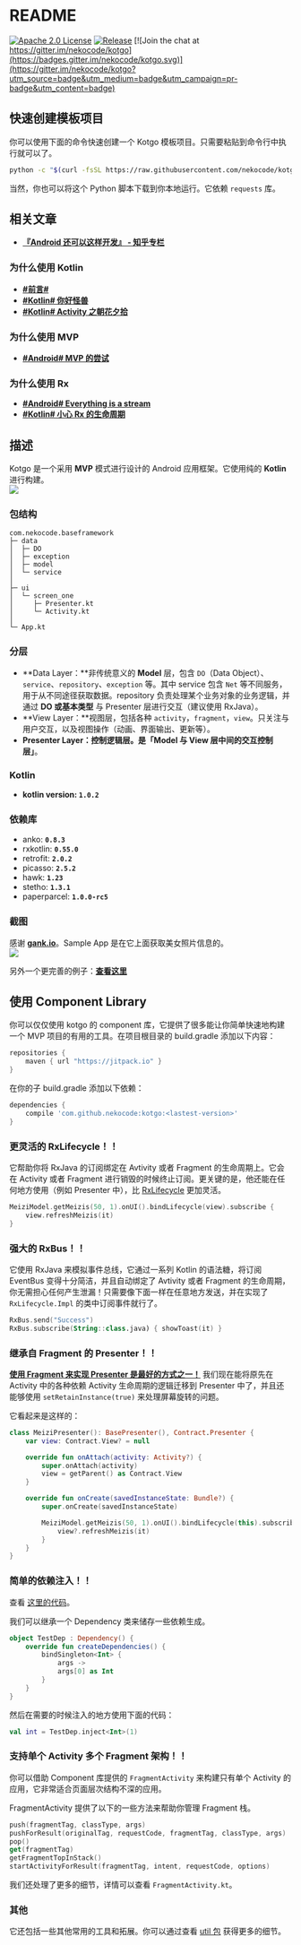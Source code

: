# README

[![Apache 2.0 License](https://img.shields.io/badge/license-Apache%202.0-blue.svg?style=flat)](http://www.apache.org/licenses/LICENSE-2.0.html) [![Release](https://jitpack.io/v/nekocode/kotgo.svg)](https://jitpack.io/#nekocode/kotgo) [![Join the chat at https://gitter.im/nekocode/kotgo](https://badges.gitter.im/nekocode/kotgo.svg)](https://gitter.im/nekocode/kotgo?utm_source=badge&utm_medium=badge&utm_campaign=pr-badge&utm_content=badge)

## 快速创建模板项目
你可以使用下面的命令快速创建一个 Kotgo 模板项目。只需要粘贴到命令行中执行就可以了。
```bash
python -c "$(curl -fsSL https://raw.githubusercontent.com/nekocode/kotgo/master/project_creator.py)"
```
当然，你也可以将这个 Python 脚本下载到你本地运行。它依赖 `requests` 库。

## 相关文章
- [**『Android 还可以这样开发』 - 知乎专栏**](http://zhuanlan.zhihu.com/kotandroid)  

### 为什么使用 Kotlin
- [**#前言#**](http://zhuanlan.zhihu.com/kotandroid/20313799)
- [**#Kotlin# 你好怪兽**](http://zhuanlan.zhihu.com/kotandroid/20314409)
- [**#Kotlin# Activity 之朝花夕拾**](http://zhuanlan.zhihu.com/kotandroid/20349241)

### 为什么使用 MVP
- [**#Android# MVP 的尝试**](http://zhuanlan.zhihu.com/kotandroid/20358928)

### 为什么使用 Rx
- [**#Android# Everything is a stream**](http://zhuanlan.zhihu.com/kotandroid/20498267)
- [**#Kotlin# 小心 Rx 的生命周期**](http://zhuanlan.zhihu.com/kotandroid/20514727)


## 描述
Kotgo 是一个采用 **MVP** 模式进行设计的 Android 应用框架。它使用纯的 **Kotlin** 进行构建。  
![](art/layer.png)

### 包结构
```
com.nekocode.baseframework
├─ data
│  ├─ DO
│  ├─ exception
│  ├─ model
│  └─ service
│ 
├─ ui
│  └─ screen_one
│     ├─ Presenter.kt
│     └─ Activity.kt
│
└─ App.kt
```

### 分层
- **Data Layer：**非传统意义的 **Model** 层，包含 `DO`（Data Object）、`service`、`repository`、`exception` 等。其中 service 包含 `Net` 等不同服务，用于从不同途径获取数据。repository 负责处理某个业务对象的业务逻辑，并通过 **DO 或基本类型** 与 Presenter 层进行交互（建议使用 RxJava）。
- **View Layer：**视图层，包括各种 `activity`，`fragment`，`view`。只关注与用户交互，以及视图操作（动画、界面输出、更新等）。
- **Presenter Layer：**控制逻辑层。是**「Model 与 View 层中间的交互控制层」**。

### Kotlin
- **kotlin version: `1.0.2`**

### 依赖库
- anko: **`0.8.3`**
- rxkotlin: **`0.55.0`**
- retrofit: **`2.0.2`**
- picasso: **`2.5.2`**
- hawk: **`1.23`**
- stetho: **`1.3.1`**
- paperparcel: **`1.0.0-rc5`**

### 截图
感谢 **[gank.io](http://gank.io/)**。Sample App 是在它上面获取美女照片信息的。  
![](art/screenshot.png)

另外一个更完善的例子：**[查看这里](https://github.com/nekocode/murmur)**

## 使用 Component Library
你可以仅仅使用 kotgo 的 component 库，它提供了很多能让你简单快速地构建一个 MVP 项目的有用的工具。在项目根目录的 build.gradle 添加以下内容：
```gradle
repositories {
    maven { url "https://jitpack.io" }
}
```

在你的子 build.gradle 添加以下依赖：
```gradle
dependencies {
    compile 'com.github.nekocode:kotgo:<lastest-version>'
}
```

### 更灵活的 RxLifecycle！！
它帮助你将 RxJava 的订阅绑定在 Avtivity 或者 Fragment 的生命周期上。它会在 Activity 或者 Fragment 进行销毁的时候终止订阅。更关键的是，他还能在任何地方使用（例如 Presenter 中），比 [RxLifecycle](https://github.com/trello/RxLifecycle) 更加灵活。  
```kotlin
MeiziModel.getMeizis(50, 1).onUI().bindLifecycle(view).subscribe {
    view.refreshMeizis(it)
}
```

### 强大的 RxBus！！
它使用 RxJava 来模拟事件总线，它通过一系列 Kotlin 的语法糖，将订阅 EventBus 变得十分简洁，并且自动绑定了 Avtivity 或者 Fragment 的生命周期，你无需担心任何产生泄漏！只需要像下面一样在任意地方发送，并在实现了 `RxLifecycle.Impl` 的类中订阅事件就行了。  
```kotlin
RxBus.send("Success")
RxBus.subscribe(String::class.java) { showToast(it) }
```

### 继承自 Fragment 的 Presenter！！
**[使用 Fragment 来实现 Presenter 是最好的方式之一！](http://zhuanlan.zhihu.com/p/20656755?refer=kotandroid)** 我们现在能将原先在 Activity 中的各种依赖 Activity 生命周期的逻辑迁移到 Presenter 中了，并且还能够使用 `setRetainInstance(true)` 来处理屏幕旋转的问题。

它看起来是这样的：
```kotlin
class MeiziPresenter(): BasePresenter(), Contract.Presenter {
    var view: Contract.View? = null

    override fun onAttach(activity: Activity?) {
        super.onAttach(activity)
        view = getParent() as Contract.View
    }

    override fun onCreate(savedInstanceState: Bundle?) {
        super.onCreate(savedInstanceState)

        MeiziModel.getMeizis(50, 1).onUI().bindLifecycle(this).subscribe {
            view?.refreshMeizis(it)
        }
    }
}
```

### 简单的依赖注入！！
查看 [这里的代码](https://github.com/nekocode/kotgo/blob/master/sample%2Fsrc%2Fmain%2Fjava%2Fcn%2Fnekocode%2Fkotgo%2Fsample%2FApp.kt#L22-31)。

我们可以继承一个 Dependency 类来储存一些依赖生成。
```kotlin
object TestDep : Dependency() {
    override fun createDependencies() {
        bindSingleton<Int> {
            args ->
            args[0] as Int
        }
    }
}
```
然后在需要的时候注入的地方使用下面的代码：
```kotlin
val int = TestDep.inject<Int>(1)
```

### 支持单个 Activity 多个 Fragment 架构！！
你可以借助 Component 库提供的 `FragmentActivity` 来构建只有单个 Activity 的应用，它非常适合页面层次结构不深的应用。

FragmentActivity 提供了以下的一些方法来帮助你管理 Fragment 栈。
```kotlin
push(fragmentTag, classType, args)
pushForResult(originalTag, requestCode, fragmentTag, classType, args)
pop()
get(fragmentTag)
getFragmentTopInStack()
startActivityForResult(fragmentTag, intent, requestCode, options)
```

我们还处理了更多的细节，详情可以查看 `FragmentActivity.kt`。

### 其他
它还包括一些其他常用的工具和拓展。你可以通过查看 [util 包](component/src/main/java/cn/nekocode/kotgo/component/util) 获得更多的细节。
